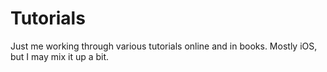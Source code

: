 Tutorials
=========

Just me working through various tutorials online and in books. Mostly iOS, but I may mix it up a bit.
